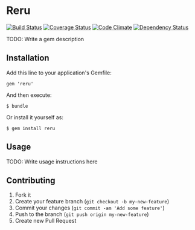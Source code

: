 # Reru

[![Build Status](https://travis-ci.org/eploko/reru.png?branch=master)](https://travis-ci.org/eploko/reru)
[![Coverage Status](https://coveralls.io/repos/eploko/reru/badge.png?branch=master)](https://coveralls.io/r/eploko/reru?branch=master)
[![Code Climate](https://codeclimate.com/github/eploko/reru.png)](https://codeclimate.com/github/eploko/reru)
[![Dependency Status](https://gemnasium.com/eploko/reru.png)](https://gemnasium.com/eploko/reru)

TODO: Write a gem description

## Installation

Add this line to your application's Gemfile:

    gem 'reru'

And then execute:

    $ bundle

Or install it yourself as:

    $ gem install reru

## Usage

TODO: Write usage instructions here

## Contributing

1. Fork it
2. Create your feature branch (`git checkout -b my-new-feature`)
3. Commit your changes (`git commit -am 'Add some feature'`)
4. Push to the branch (`git push origin my-new-feature`)
5. Create new Pull Request
